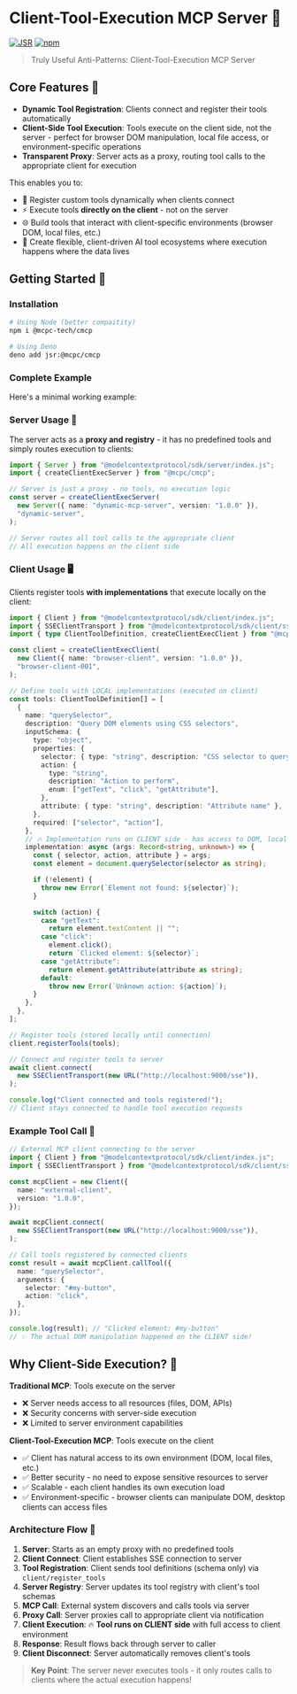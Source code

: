 # Client-Tool-Execution MCP Server 🚀

[![JSR](https://jsr.io/badges/@mcpc/cmcp)](https://jsr.io/@mcpc/cmcp)
[![npm](https://img.shields.io/npm/v/@mcpc-tech/cmcp)](https://www.npmjs.com/package/@mcpc-tech/cmcp)

> Truly Useful Anti-Patterns: Client-Tool-Execution MCP Server

## Core Features 🎯

- **Dynamic Tool Registration**: Clients connect and register their tools
  automatically
- **Client-Side Tool Execution**: Tools execute on the client side, not the
  server - perfect for browser DOM manipulation, local file access, or
  environment-specific operations
- **Transparent Proxy**: Server acts as a proxy, routing tool calls to the
  appropriate client for execution

This enables you to:

- 🔄 Register custom tools dynamically when clients connect
- ⚡ Execute tools **directly on the client** - not on the server
- 🌐 Build tools that interact with client-specific environments (browser DOM,
  local files, etc.)
- 🔗 Create flexible, client-driven AI tool ecosystems where execution happens
  where the data lives

## Getting Started 🚀

### Installation

```bash
# Using Node (better compaitity)
npm i @mcpc-tech/cmcp

# Using Deno
deno add jsr:@mcpc/cmcp
```

### Complete Example

Here's a minimal working example:

### Server Usage 📡

The server acts as a **proxy and registry** - it has no predefined tools and
simply routes execution to clients:

```typescript
import { Server } from "@modelcontextprotocol/sdk/server/index.js";
import { createClientExecServer } from "@mcpc/cmcp";

// Server is just a proxy - no tools, no execution logic
const server = createClientExecServer(
  new Server({ name: "dynamic-mcp-server", version: "1.0.0" }),
  "dynamic-server",
);

// Server routes all tool calls to the appropriate client
// All execution happens on the client side
```

### Client Usage 🖥️

Clients register tools **with implementations** that execute locally on the
client:

```typescript
import { Client } from "@modelcontextprotocol/sdk/client/index.js";
import { SSEClientTransport } from "@modelcontextprotocol/sdk/client/sse.js";
import { type ClientToolDefinition, createClientExecClient } from "@mcpc/cmcp";

const client = createClientExecClient(
  new Client({ name: "browser-client", version: "1.0.0" }),
  "browser-client-001",
);

// Define tools with LOCAL implementations (executed on client)
const tools: ClientToolDefinition[] = [
  {
    name: "querySelector",
    description: "Query DOM elements using CSS selectors",
    inputSchema: {
      type: "object",
      properties: {
        selector: { type: "string", description: "CSS selector to query" },
        action: {
          type: "string",
          description: "Action to perform",
          enum: ["getText", "click", "getAttribute"],
        },
        attribute: { type: "string", description: "Attribute name" },
      },
      required: ["selector", "action"],
    },
    // 🔥 Implementation runs on CLIENT side - has access to DOM, local files, etc.
    implementation: async (args: Record<string, unknown>) => {
      const { selector, action, attribute } = args;
      const element = document.querySelector(selector as string);

      if (!element) {
        throw new Error(`Element not found: ${selector}`);
      }

      switch (action) {
        case "getText":
          return element.textContent || "";
        case "click":
          element.click();
          return `Clicked element: ${selector}`;
        case "getAttribute":
          return element.getAttribute(attribute as string);
        default:
          throw new Error(`Unknown action: ${action}`);
      }
    },
  },
];

// Register tools (stored locally until connection)
client.registerTools(tools);

// Connect and register tools to server
await client.connect(
  new SSEClientTransport(new URL("http://localhost:9000/sse")),
);

console.log("Client connected and tools registered!");
// Client stays connected to handle tool execution requests
```

### Example Tool Call 🔧

```typescript
// External MCP client connecting to the server
import { Client } from "@modelcontextprotocol/sdk/client/index.js";
import { SSEClientTransport } from "@modelcontextprotocol/sdk/client/sse.js";

const mcpClient = new Client({
  name: "external-client",
  version: "1.0.0",
});

await mcpClient.connect(
  new SSEClientTransport(new URL("http://localhost:9000/sse")),
);

// Call tools registered by connected clients
const result = await mcpClient.callTool({
  name: "querySelector",
  arguments: {
    selector: "#my-button",
    action: "click",
  },
});

console.log(result); // "Clicked element: #my-button"
// ✨ The actual DOM manipulation happened on the CLIENT side!
```

## Why Client-Side Execution? 🤔

**Traditional MCP**: Tools execute on the server

- ❌ Server needs access to all resources (files, DOM, APIs)
- ❌ Security concerns with server-side execution
- ❌ Limited to server environment capabilities

**Client-Tool-Execution MCP**: Tools execute on the client

- ✅ Client has natural access to its own environment (DOM, local files, etc.)
- ✅ Better security - no need to expose sensitive resources to server
- ✅ Scalable - each client handles its own execution load
- ✅ Environment-specific - browser clients can manipulate DOM, desktop clients
  can access files

### Architecture Flow 🔄

1. **Server**: Starts as an empty proxy with no predefined tools
2. **Client Connect**: Client establishes SSE connection to server
3. **Tool Registration**: Client sends tool definitions (schema only) via
   `client/register_tools`
4. **Server Registry**: Server updates its tool registry with client's tool
   schemas
5. **MCP Call**: External system discovers and calls tools via server
6. **Proxy Call**: Server proxies call to appropriate client via notification
7. **Client Execution**: 🔥 **Tool runs on CLIENT side** with full access to
   client environment
8. **Response**: Result flows back through server to caller
9. **Client Disconnect**: Server automatically removes client's tools

> **Key Point**: The server never executes tools - it only routes calls to
> clients where the actual execution happens!
